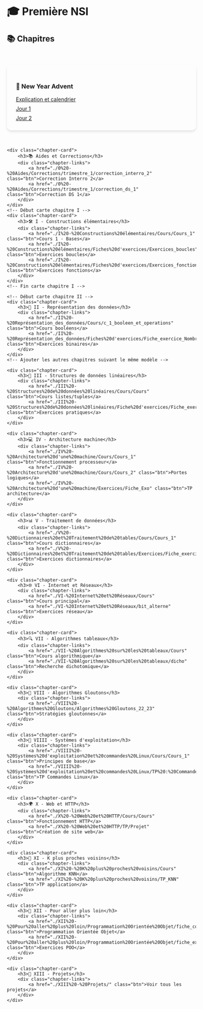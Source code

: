 # 🎓 Première NSI

## 📚 Chapitres

<style>
.chapter-cards {
    display: grid;
    grid-template-columns: repeat(auto-fit, minmax(300px, 1fr));
    gap: 2rem;
    padding: 2rem 0;
}

.chapter-card {
    background: var(--md-default-bg-color);
    border-radius: 12px;
    padding: 1.5rem;
    box-shadow: 0 4px 6px rgba(0, 0, 0, 0.1);
    transition: transform 0.3s ease;
}

.chapter-card:hover {
    transform: translateY(-5px);
}

.chapter-links {
    display: flex;
    flex-direction: column;
    gap: 0.5rem;
    margin-top: 1rem;
}
</style>

<section class="chapter-cards">
    <!-- Section Aides et New Year Advent -->
    <div class="chapter-card">
        <h3>🎄 New Year Advent</h3>
        <div class="chapter-links">
            <a href="./0 - New Year Advent/new_year_advent" class="btn">Explication et calendrier</a>
            <a href="./0%20-%20New%20Year%20Advent/Exercices%20J1%20-%20J9/Jour_1" class="btn">Jour 1</a>
            <a href="./0%20-%20New%20Year%20Advent/Exercices%20J1%20-%20J9/Jour_2" class="btn">Jour 2</a>
        </div>
    </div>

    <div class="chapter-card">
        <h3>📚 Aides et Corrections</h3>
        <div class="chapter-links">
            <a href="./0%20-%20Aides/Corrections/trimestre_1/correction_interro_2" class="btn">Correction Interro 2</a>
            <a href="./0%20-%20Aides/Corrections/trimestre_1/correction_ds_1" class="btn">Correction DS 1</a>
        </div>
    </div>
    <!-- Début carte chapitre I -->
    <div class="chapter-card">
        <h3>🛠️ I - Constructions élémentaires</h3>
        <div class="chapter-links">
            <a href="./I%20-%20Constructions%20élémentaires/Cours/Cours_1" class="btn">Cours 1 - Bases</a>
            <a href="./I%20-%20Constructions%20élémentaires/Fiches%20d'exercices/Exercices_boucles" class="btn">Exercices boucles</a>
            <a href="./I%20-%20Constructions%20élémentaires/Fiches%20d'exercices/Exercices_fonctions" class="btn">Exercices fonctions</a>
        </div>
    </div>
    <!-- Fin carte chapitre I -->

    <!-- Début carte chapitre II -->
    <div class="chapter-card">
        <h3>🔢 II - Représentation des données</h3>
        <div class="chapter-links">
            <a href="./II%20-%20Représentation_des_données/Cours/c_1_booleen_et_operations" class="btn">Cours booléens</a>
            <a href="./II%20-%20Représentation_des_données/Fiches%20d'exercices/Fiche_exercice_Nombres_binaires" class="btn">Exercices binaires</a>
        </div>
    </div>
    <!-- Ajouter les autres chapitres suivant le même modèle -->

    <div class="chapter-card">
        <h3>🧱 III - Structures de données linéaires</h3>
        <div class="chapter-links">
            <a href="./III%20-%20Structures%20de%20données%20linéaires/Cours/Cours" class="btn">Cours listes/tuples</a>
            <a href="./III%20-%20Structures%20de%20données%20linéaires/Fiche%20d'exercices/Fiche_exercices_tuples_listes" class="btn">Exercices pratiques</a>
        </div>
    </div>

    <div class="chapter-card">
        <h3>💻 IV - Architecture machine</h3>
        <div class="chapter-links">
            <a href="./IV%20-%20Architecture%20d'une%20machine/Cours/Cours_1" class="btn">Fonctionnement processeur</a>
            <a href="./IV%20-%20Architecture%20d'une%20machine/Cours/Cours_2" class="btn">Portes logiques</a>
            <a href="./IV%20-%20Architecture%20d'une%20machine/Exercices/Fiche_Exo" class="btn">TP architecture</a>
        </div>
    </div>

    <div class="chapter-card">
        <h3>📊 V - Traitement de données</h3>
        <div class="chapter-links">
            <a href="./V%20-%20Dictionnaires%20et%20Traitement%20de%20tables/Cours/Cours_1" class="btn">Cours dictionnaires</a>
            <a href="./V%20-%20Dictionnaires%20et%20Traitement%20de%20tables/Exercices/Fiche_exercices_dictionnaires" class="btn">Exercices dictionnaires</a>
        </div>
    </div>

    <div class="chapter-card">
        <h3>🌐 VI - Internet et Réseaux</h3>
        <div class="chapter-links">
            <a href="./VI-%20Internet%20et%20Réseaux/Cours" class="btn">Cours principal</a>
            <a href="./VI-%20Internet%20et%20Réseaux/bit_alterne" class="btn">Exercices réseau</a>
        </div>
    </div>

    <div class="chapter-card">
        <h3>🔍 VII - Algorithmes tableaux</h3>
        <div class="chapter-links">
            <a href="./VII-%20Algorithmes%20sur%20les%20tableaux/Cours" class="btn">Cours algorithmique</a>
            <a href="./VII-%20Algorithmes%20sur%20les%20tableaux/dicho" class="btn">Recherche dichotomique</a>
        </div>
    </div>

    <div class="chapter-card">
        <h3>🧠 VIII - Algorithmes Gloutons</h3>
        <div class="chapter-links">
            <a href="./VIII%20-%20Algorithmes%20Gloutons/Algorithmes%20Gloutons_22_23" class="btn">Stratégies gloutonnes</a>
        </div>
    </div>

    <div class="chapter-card">
        <h3>🐧 VIIII - Systèmes d'exploitation</h3>
        <div class="chapter-links">
            <a href="./VIIII%20-%20Systèmes%20d'exploitation%20et%20commandes%20Linux/Cours/Cours_1" class="btn">Principes de base</a>
            <a href="./VIIII%20-%20Systèmes%20d'exploitation%20et%20commandes%20Linux/TP%20:%20Commandes%20Linux/TP_commandes_linux" class="btn">TP Commandes Linux</a>
        </div>
    </div>

    <div class="chapter-card">
        <h3>🌍 X - Web et HTTP</h3>
        <div class="chapter-links">
            <a href="./X%20-%20Web%20et%20HTTP/Cours/Cours" class="btn">Fonctionnement HTTP</a>
            <a href="./X%20-%20Web%20et%20HTTP/TP/Projet" class="btn">Création de site web</a>
        </div>
    </div>

    <div class="chapter-card">
        <h3>🤖 XI - K plus proches voisins</h3>
        <div class="chapter-links">
            <a href="./XI%20-%20K%20plus%20proches%20voisins/Cours" class="btn">Algorithme KNN</a>
            <a href="./XI%20-%20K%20plus%20proches%20voisins/TP_KNN" class="btn">TP application</a>
        </div>
    </div>

    <div class="chapter-card">
        <h3>🚀 XII - Pour aller plus loin</h3>
        <div class="chapter-links">
            <a href="./XII%20-%20Pour%20aller%20plus%20loin/Programmation%20Orientée%20Objet/fiche_cours" class="btn">Programmation Orientée Objet</a>
            <a href="./XII%20-%20Pour%20aller%20plus%20loin/Programmation%20Orientée%20Objet/fiche_exercices" class="btn">Exercices POO</a>
        </div>
    </div>

    <div class="chapter-card">
        <h3>🎨 XIII - Projets</h3>
        <div class="chapter-links">
            <a href="./XIII%20-%20Projets/" class="btn">Voir tous les projets</a>
        </div>
    </div>
</section>

